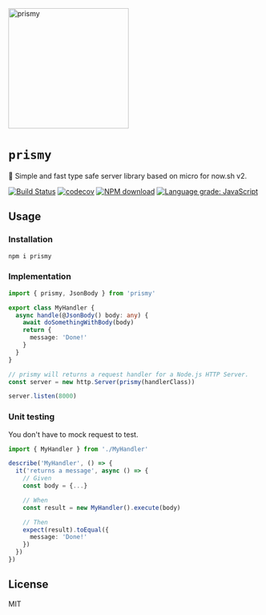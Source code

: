<img  width='240' src='https://github.com/BoostIO/prismy/blob/master/resources/logo.svg' alt='prismy'>

# `prismy`

:rainbow: Simple and fast type safe server library based on micro for now.sh v2.

[![Build Status](https://travis-ci.com/BoostIO/prismy.svg?branch=master)](https://travis-ci.com/BoostIO/prismy)
[![codecov](https://codecov.io/gh/BoostIO/prismy/branch/master/graph/badge.svg)](https://codecov.io/gh/BoostIO/prismy)
[![NPM download](https://img.shields.io/npm/dm/prismy.svg)](https://www.npmjs.com/package/prismy)
[![Language grade: JavaScript](https://img.shields.io/lgtm/grade/javascript/g/prismyland/prismy.svg?logo=lgtm&logoWidth=18)](https://lgtm.com/projects/g/prismyland/prismy/context:javascript)

## Usage

### Installation

```sh
npm i prismy
```

### Implementation

```ts
import { prismy, JsonBody } from 'prismy'

export class MyHandler {
  async handle(@JsonBody() body: any) {
    await doSomethingWithBody(body)
    return {
      message: 'Done!'
    }
  }
}

// prismy will returns a request handler for a Node.js HTTP Server.
const server = new http.Server(prismy(handlerClass))

server.listen(8000)
```

### Unit testing

You don't have to mock request to test.

```ts
import { MyHandler } from './MyHandler'

describe('MyHandler', () => {
  it('returns a message', async () => {
    // Given
    const body = {...}

    // When
    const result = new MyHandler().execute(body)

    // Then
    expect(result).toEqual({
      message: 'Done!'
    })
  })
})
```

## License

MIT
